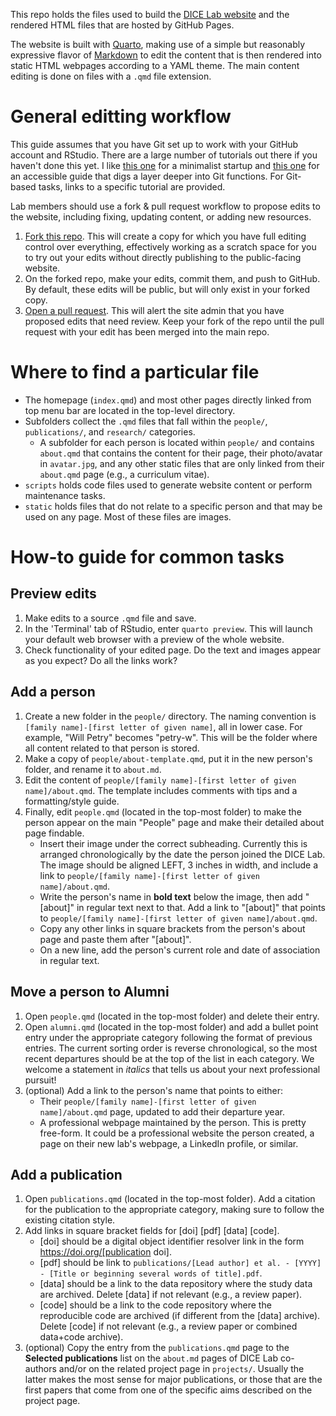 This repo holds the files used to build the [DICE Lab website](https://parameterizeit.github.io/) and the rendered HTML files that are hosted by GitHub Pages.

The website is built with [Quarto](https://quarto.org/docs/websites/), making use of a simple but reasonably expressive flavor of [Markdown](https://quarto.org/docs/authoring/markdown-basics.html) to edit the content that is then rendered into static HTML webpages according to a YAML theme. The main content editing is done on files with a `.qmd` file extension.

# General editting workflow
This guide assumes that you have Git set up to work with your GitHub account and RStudio. There are a large number of tutorials out there if you haven't done this yet. I like [this one](https://bcknr.github.io/IntroToGit/) for a minimalist startup and [this one](https://happygitwithr.com/) for an accessible guide that digs a layer deeper into Git functions. For Git-based tasks, links to a specific tutorial are provided.

Lab members should use a fork & pull request workflow to propose edits to the website, including fixing, updating content, or adding new resources.
1. [Fork this repo](https://docs.github.com/en/pull-requests/collaborating-with-pull-requests/working-with-forks/fork-a-repo). This will create a copy for which you have full editing control over everything, effectively working as a scratch space for you to try out your edits without directly publishing to the public-facing website.
2. On the forked repo, make your edits, commit them, and push to GitHub. By default, these edits will be public, but will only exist in your forked copy.
3. [Open a pull request](https://github.com/parameterizeit/parameterizeit.github.io/compare). This will alert the site admin that you have proposed edits that need review. Keep your fork of the repo until the pull request with your edit has been merged into the main repo.

# Where to find a particular file
- The homepage (`index.qmd`) and most other pages directly linked from top menu bar are located in the top-level directory.
- Subfolders collect the `.qmd` files that fall within the `people/`, `publications/`, and `research/` categories.
  - A subfolder for each person is located within `people/` and contains `about.qmd` that contains the content for their page, their photo/avatar in `avatar.jpg`, and any other static files that are only linked from their `about.qmd` page (e.g., a curriculum vitae).
- `scripts` holds code files used to generate website content or perform maintenance tasks.
- `static` holds files that do not relate to a specific person and that may be used on any page. Most of these files are images.

# How-to guide for common tasks
## Preview edits
1. Make edits to a source `.qmd` file and save.
2. In the 'Terminal' tab of RStudio, enter `quarto preview`. This will launch your default web browser with a preview of the whole website.
3. Check functionality of your edited page. Do the text and images appear as you expect? Do all the links work?

## Add a person
1. Create a new folder in the `people/` directory. The naming convention is `[family name]-[first letter of given name]`, all in lower case. For example, "Will Petry" becomes "petry-w". This will be the folder where all content related to that person is stored.
2. Make a copy of `people/about-template.qmd`, put it in the new person's folder, and rename it to `about.md`.
3. Edit the content of `people/[family name]-[first letter of given name]/about.qmd`. The template includes comments with tips and a formatting/style guide.
4. Finally, edit `people.qmd` (located in the top-most folder) to make the person appear on the main "People" page and make their detailed about page findable.
   - Insert their image under the correct subheading. Currently this is arranged chronologically by the date the person joined the DICE Lab. The image should be aligned LEFT, 3 inches in width, and include a link to `people/[family name]-[first letter of given name]/about.qmd`.
   - Write the person's name in **bold text** below the image, then add " [about]" in regular text next to that. Add a link to "[about]" that points to `people/[family name]-[first letter of given name]/about.qmd`.
   - Copy any other links in square brackets from the person's about page and paste them after "[about]".
   - On a new line, add the person's current role and date of association in regular text.
  
## Move a person to Alumni
1. Open `people.qmd` (located in the top-most folder) and delete their entry.
2. Open `alumni.qmd` (located in the top-most folder) and add a bullet point entry under the appropriate category following the format of previous entries. The current sorting order is reverse chronological, so the most recent departures should be at the top of the list in each category. We welcome a statement in *italics* that tells us about your next professional pursuit! 
3. (optional) Add a link to the person's name that points to either:
   - Their `people/[family name]-[first letter of given name]/about.qmd` page, updated to add their departure year.
   - A professional webpage maintained by the person. This is pretty free-form. It could be a professional website the person created, a page on their new lab's webpage, a LinkedIn profile, or similar.
  
## Add a publication
1. Open `publications.qmd` (located in the top-most folder). Add a citation for the publication to the appropriate category, making sure to follow the existing citation style.
2. Add links in square bracket fields for [doi] [pdf] [data] [code].
   - [doi] should be a digital object identifier resolver link in the form https://doi.org/[publication doi].
   - [pdf] should be link to `publications/[Lead author] et al. - [YYYY] - [Title or beginning several words of title].pdf`.
   - [data] should be a link to the data repository where the study data are archived. Delete [data] if not relevant (e.g., a review paper).
   - [code] should be a link to the code repository where the reproducible code are archived (if different from the [data] archive). Delete [code] if not relevant (e.g., a review paper or combined data+code archive).
3. (optional) Copy the entry from the `publications.qmd` page to the **Selected publications** list on the `about.md` pages of DICE Lab co-authors and/or on the related project page in `projects/`. Usually the latter makes the most sense for major publications, or those that are the first papers that come from one of the specific aims described on the project page.
